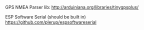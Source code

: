 
GPS NMEA Parser lib:
http://arduiniana.org/libraries/tinygpsplus/

ESP Software Serial (should be built in) 
https://github.com/plerup/espsoftwareserial

